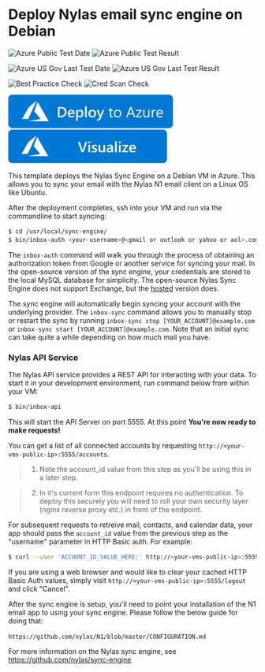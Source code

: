 # Deploy Nylas email sync engine on Debian

![Azure Public Test Date](https://azurequickstartsservice.blob.core.windows.net/badges/nylas-email-sync-engine/PublicLastTestDate.svg)
![Azure Public Test Result](https://azurequickstartsservice.blob.core.windows.net/badges/nylas-email-sync-engine/PublicDeployment.svg)

![Azure US Gov Last Test Date](https://azurequickstartsservice.blob.core.windows.net/badges/nylas-email-sync-engine/FairfaxLastTestDate.svg)
![Azure US Gov Last Test Result](https://azurequickstartsservice.blob.core.windows.net/badges/nylas-email-sync-engine/FairfaxDeployment.svg)

![Best Practice Check](https://azurequickstartsservice.blob.core.windows.net/badges/nylas-email-sync-engine/BestPracticeResult.svg)
![Cred Scan Check](https://azurequickstartsservice.blob.core.windows.net/badges/nylas-email-sync-engine/CredScanResult.svg)

[![Deploy To Azure](https://raw.githubusercontent.com/Azure/azure-quickstart-templates/master/1-CONTRIBUTION-GUIDE/images/deploytoazure.svg?sanitize=true)]("https://portal.azure.com/#create/Microsoft.Template/uri/https%3A%2F%2Fraw.githubusercontent.com%2FAzure%2Fazure-quickstart-templates%2Fmaster%2Fnylas-email-sync-engine%2Fazuredeploy.json")
[![Visualize](https://raw.githubusercontent.com/Azure/azure-quickstart-templates/master/1-CONTRIBUTION-GUIDE/images/visualizebutton.svg?sanitize=true)]("http://armviz.io/#/?load=https%3A%2F%2Fraw.githubusercontent.com%2FAzure%2Fazure-quickstart-templates%2Fmaster%2Fnylas-email-sync-engine%2Fazuredeploy.json")

This template deploys the Nylas Sync Engine on a Debian VM in Azure. This allows
you to sync your email with the Nylas N1 email client on a Linux OS like Ubuntu.

After the deployment completes, ssh into your VM and run via the commandline to
start syncing:

```bash
$ cd /usr/local/sync-engine/
$ bin/inbox-auth <your-username>@<gmail or outlook or yahoo or aol>.com
```

The `inbox-auth` command will walk you through the process of obtaining an
authorization token from Google or another service for syncing your mail. In the
open-source version of the sync engine, your credentials are stored to the local
MySQL database for simplicity. The open-source Nylas Sync Engine does not
support Exchange, but the [hosted](https://www.nylas.com) version does.

The sync engine will automatically begin syncing your account with the
underlying provider. The `inbox-sync` command allows you to manually stop or
restart the sync by running `inbox-sync stop [YOUR_ACCOUNT]@example.com` or
`inbox-sync start [YOUR_ACCOUNT]@example.com`. Note that an initial sync can
take quite a while depending on how much mail you have.

### Nylas API Service

The Nylas API service provides a REST API for interacting with your data. To
start it in your development environment, run command below from within your VM:

```bash
$ bin/inbox-api
```

This will start the API Server on port 5555. At this point **You're now ready to
make requests!**

You can get a list of all connected accounts by requesting
`http://<your-vms-public-ip>:5555/accounts`.

> 1.  Note the account_id value from this step as you'll be using this in a
>     later step.

> 2.  In it's current form this endpoint requires no authentication. To deploy
>     this securely you will need to roll your own security layer (nginx reverse
>     proxy etc.) in front of the endpoint.

For subsequent requests to retreive mail, contacts, and calendar data, your app
should pass the `account_id` value from the previous step as the "username"
parameter in HTTP Basic auth. For example:

```bash
$ curl --user 'ACCOUNT_ID_VALUE_HERE:' http://<your-vms-public-ip>:5555/threads
```

If you are using a web browser and would like to clear your cached HTTP Basic
Auth values, simply visit `http://<your-vms-public-ip>:5555/logout` and click
"Cancel".

After the sync engine is setup, you'll need to point your installation of the N1
email app to using your sync engine. Please follow the below guide for doing
that:

`https://github.com/nylas/N1/blob/master/CONFIGURATION.md`

For more information on the Nylas sync engine, see
https://github.com/nylas/sync-engine
